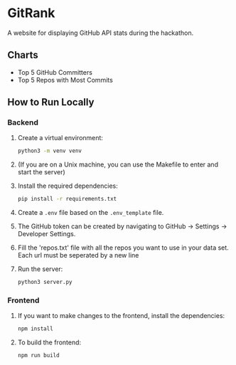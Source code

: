 # GitRank

A website for displaying GitHub API stats during the hackathon.

## Charts
- Top 5 GitHub Committers
- Top 5 Repos with Most Commits

## How to Run Locally

### Backend
1. Create a virtual environment:
    ```bash
    python3 -m venv venv
    ```

2. (If you are on a Unix machine, you can use the Makefile to enter and start the server)

3. Install the required dependencies:
    ```bash
    pip install -r requirements.txt
    ```

4. Create a `.env` file based on the `.env_template` file.

5. The GitHub token can be created by navigating to GitHub -> Settings -> Developer Settings.

6. Fill the 'repos.txt' file with all the repos you want to use in your data set. Each url must be seperated by a new line

7. Run the server:
    ```bash
    python3 server.py
    ```

### Frontend
1. If you want to make changes to the frontend, install the dependencies:
    ```bash
    npm install
    ```

2. To build the frontend:
    ```bash
    npm run build
    ```

